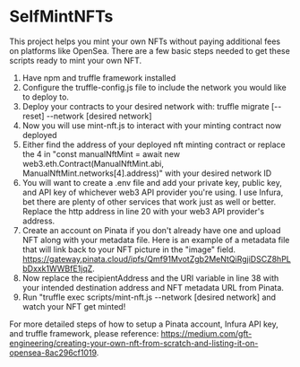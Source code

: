 # SelfMintNFTs

This project helps you mint your own NFTs without paying additional fees on platforms like OpenSea. There are a few basic steps needed to get these scripts ready 
to mint your own NFT. 

1. Have npm and truffle framework installed
2. Configure the truffle-config.js file to include the network you would like to deploy to.
3. Deploy your contracts to your desired network with: truffle migrate [--reset] --network [desired network]
4. Now you will use mint-nft.js to interact with your minting contract now deployed
5. Either find the address of your deployed nft minting contract or replace the 4 in 
   "const manualNftMint = await new web3.eth.Contract(ManualNftMint.abi, ManualNftMint.networks[4].address)" with your desired network ID
6. You will want to create a .env file and add your private key, public key, and API key of whichever web3 API provider you're using. I use Infura, bet 
   there are plenty of other services that work just as well or better. Replace the http address in line 20 with your web3 API provider's address.
7. Create an account on Pinata if you don't already have one and upload NFT along with your metadata file. Here is an example of a metadata file that
   will link back to your NFT picture in the "image" field. https://gateway.pinata.cloud/ipfs/Qmf91MvotZgb2MeNtQiRgjiDSCZ8hPLbDxxk1WWBfE1jqZ.
8. Now replace the recipientAddress and the URI variable in line 38 with your intended destination address and NFT metadata URL from Pinata.
9. Run "truffle exec scripts/mint-nft.js --network [desired network] and watch your NFT get minted!

For more detailed steps of how to setup a Pinata account, Infura API key, and truffle framework, please reference: https://medium.com/gft-engineering/creating-your-own-nft-from-scratch-and-listing-it-on-opensea-8ac296cf1019. 
